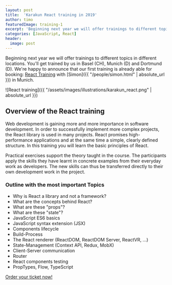 ```yaml
---
layout: post
title:  'Karakun React training in 2019'
author: timo
featuredImage: training-1
excerpt: 'Beginning next year we will offer trainings to different topics in different locations. We are happy to announce that our first training is already able for booking. Our JavaScript expert Simon Skoczylas will host a training about React in Munich. Hurry up and book your seat soon!'
categories: [JavaScript, React]
header:
  image: post
---
```


Beginning next year we will offer trainings to different topics in different locations. 
You'll get trained by us in Basel (CH), Munich (D) and Dortmund (D).
We're happy to announce that our first training is already able for booking: 
[React Training](https://eppleton.de/kurse/react-training-mit-simon-skozczylas_31.html) with [Simon]({{ "/people/simon.html" | absolute_url }}) in Munich.

![React training]({{ "/assets/images/illustrations/karakun_react.png" | absolute_url }})


## Overview of the React training
Web development is gaining more and more importance in software development. In order to successfully implement more complex projects, the React library is used in many projects. React promises high-performance applications and at the same time a simple, clearly defined structure. In this training you will learn the basic principles of React.

Practical exercises support the theory taught in the course. The participants apply the skills they have learnt in concrete examples from their everyday work as developers. The new skills can thus be transferred directly to their own development work in the project.

### Outline with the most important Topics
* Why is React a library and not a framework?
* What are the concepts behind React?
* What are these "props"?
* What are these "state"?
* JavaScript ES6 basics
* JavaScript syntax extension (JSX)
* Components lifecycle
* Build-Process
* The React renderer (ReactDOM, ReactDOM Server, ReactVR, ...)
* State-Management (Context API, Redux, MobX)
* Client-Server communication
* Router
* React components testing
* PropTypes, Flow, TypeScript

<a href="https://eppleton.de/kurse/react-training-mit-simon-skozczylas_31.html" class="button is-large is-link is-fullwidth">Order your ticket now!</a>